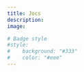 ```yaml
---
title: Jocs
description:
image:

# Badge style
#style:
#    background: "#333"
#    color: "#eee"
---
```

